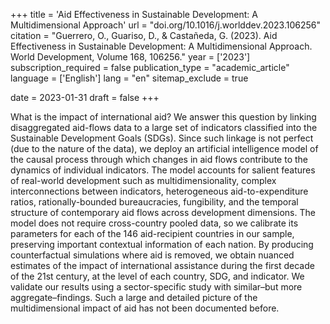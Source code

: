 +++
title = 'Aid Effectiveness in Sustainable Development: A Multidimensional Approach'
url = "doi.org/10.1016/j.worlddev.2023.106256"
citation = "Guerrero, O., Guariso, D., &amp; Castañeda, G. (2023). Aid Effectiveness in Sustainable Development: A Multidimensional Approach. World Development, Volume 168, 106256."
year = ['2023']
subscription_required = false
publication_type = "academic_article"
language = ['English']
lang = "en"
sitemap_exclude = true

date = 2023-01-31
draft = false
+++

What is the impact of international aid? We answer this question by linking disaggregated aid-flows data to a large set of indicators classified into the Sustainable Development Goals (SDGs). Since such linkage is not perfect (due to the nature of the data), we deploy an artificial intelligence model of the causal process through which changes in aid flows contribute to the dynamics of individual indicators. The model accounts for salient features of real-world development such as multidimensionality, complex interconnections between indicators, heterogeneous aid-to-expenditure ratios, rationally-bounded bureaucracies, fungibility, and the temporal structure of contemporary aid flows across development dimensions. The model does not require cross-country pooled data, so we calibrate its parameters for each of the 146 aid-recipient countries in our sample, preserving important contextual information of each nation. By producing counterfactual simulations where aid is removed, we obtain nuanced estimates of the impact of international assistance during the first decade of the 21st century, at the level of each country, SDG, and indicator. We validate our results using a sector-specific study with similar–but more aggregate–findings. Such a large and detailed picture of the multidimensional impact of aid has not been documented before.